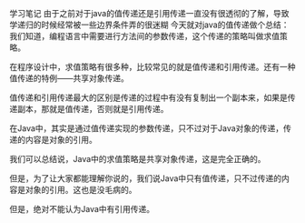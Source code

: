 学习笔记
由于之前对于java的值传递还是引用传递一直没有很透彻的了解，导致学递归的时候经常被一些边界条件弄的很迷糊
今天就对java的值传递做个总结：
我们知道，编程语言中需要进行方法间的参数传递，这个传递的策略叫做求值策略。

在程序设计中，求值策略有很多种，比较常见的就是值传递和引用传递。还有一种值传递的特例——共享对象传递。

值传递和引用传递最大的区别是传递的过程中有没有复制出一个副本来，如果是传递副本，那就是值传递，否则就是引用传递。

在Java中，其实是通过值传递实现的参数传递，只不过对于Java对象的传递，传递的内容是对象的引用。

我们可以总结说，Java中的求值策略是共享对象传递，这是完全正确的。

但是，为了让大家都能理解你说的，我们说Java中只有值传递，只不过传递的内容是对象的引用。这也是没毛病的。

但是，绝对不能认为Java中有引用传递。
